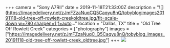 +++
camera = "Sony A7RII"
date = 2019-11-18T21:33:00Z
description = "![](https://imagedelivery.net/zJmFZzaNuqCQ5Caqyu8nQ/tobyblogimages20191118-old-tree-off-rowlett-creekoldtree.jpg/fit=scale-down,w=780,sharpen=1,f=auto..."
location = "Dallas, TX"
title = "Old Tree Off Rowlett Creek"
categories = ["photography"]
images = ["https://imagedelivery.net/zJmFZzaNuqC_Q5Caqyu8nQ/tobyblog_images_20191118-old-tree-off-rowlett-creek_oldtree.jpg"]
+++
![](https://imagedelivery.net/zJmFZzaNuqC_Q5Caqyu8nQ/tobyblog_images_20191118-old-tree-off-rowlett-creek_oldtree.jpg/fit=scale-down,w=780,sharpen=1,f=auto,q=0.9,slow-connection-quality=0.3)
<!--more-->
